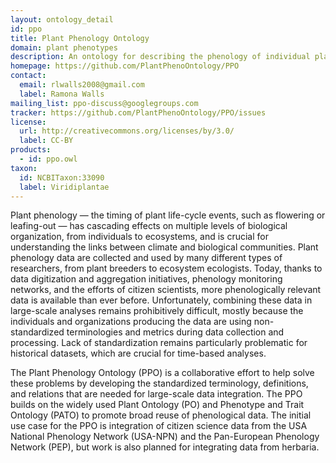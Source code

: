 ```yaml
---
layout: ontology_detail
id: ppo
title: Plant Phenology Ontology
domain: plant phenotypes
description: An ontology for describing the phenology of individual plants and populations of plants, and for integrating plant phenological data across sources and scales.
homepage: https://github.com/PlantPhenoOntology/PPO
contact:
  email: rlwalls2008@gmail.com
  label: Ramona Walls
mailing_list: ppo-discuss@googlegroups.com
tracker: https://github.com/PlantPhenoOntology/PPO/issues
license:
  url: http://creativecommons.org/licenses/by/3.0/
  label: CC-BY
products:
  - id: ppo.owl
taxon:
  id: NCBITaxon:33090
  label: Viridiplantae
---
```


Plant phenology — the timing of plant life-cycle events, such as flowering or leafing-out — has cascading effects on multiple levels of biological organization, from individuals to ecosystems, and is crucial for understanding the links between climate and biological communities. Plant phenology data are collected and used by many different types of researchers, from plant breeders to ecosystem ecologists. Today, thanks to data digitization and aggregation initiatives, phenology monitoring networks, and the efforts of citizen scientists, more phenologically relevant data is available than ever before.  Unfortunately, combining these data in large-scale analyses remains prohibitively difficult, mostly because the individuals and organizations producing the data are using non-standardized terminologies and metrics during data collection and processing.  Lack of standardization remains particularly problematic for historical datasets, which are crucial for time-based analyses. 

The Plant Phenology Ontology (PPO) is a collaborative effort to help solve these problems by developing the standardized terminology, definitions, and relations that are needed for large-scale data integration. The PPO builds on the widely used Plant Ontology (PO) and Phenotype and Trait Ontology (PATO) to promote broad reuse of phenological data. The initial use case for the PPO is integration of citizen science data from the USA National Phenology Network (USA-NPN) and the Pan-European Phenology Network (PEP), but work is also planned for integrating data from herbaria.
